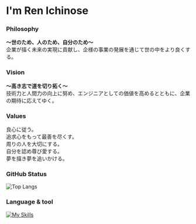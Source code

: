 # I'm Ren Ichinose

### Philosophy

__〜世のため、人のため、自分のため〜__  
企業が描く未来の実現に貢献し、企様の事業の発展を通じて世の中をより良くする。

### Vision

__〜高き志で道を切り拓く〜__  
技術力と人間力の向上に努め、エンジニアとしての価値を高めるとともに、企業の期待に応えてゆく。

### Values

良心に従う。  
追求心をもって最善を尽くす。  
周りの人を大切にする。  
自分を認め尊び愛する。  
夢を描き夢を追いかける。

### GitHub Status

<img
  alt="Top Langs"
  src="https://github-readme-stats.vercel.app/api?username=ren-ichinose&show_icons=true&theme=dracula"
/>

### Language & tool

[![My Skills](https://skillicons.dev/icons?i=js,ts,react,next,nodejs,nest,mysql,postgres,docker,linux,git&theme=dark)](https://skillicons.dev)
